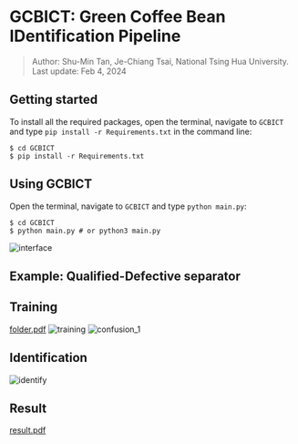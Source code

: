 # GCBICT: Green Coffee Bean IDentification Pipeline
> Author: Shu-Min Tan, Je-Chiang Tsai, National Tsing Hua University.  
> Last update: Feb 4, 2024

## Getting started
To install all the required packages, open the terminal, navigate to ```GCBICT``` and type ```pip install -r Requirements.txt``` in the command line:
```console
$ cd GCBICT
$ pip install -r Requirements.txt
```

## Using GCBICT
Open the terminal, navigate to ```GCBICT``` and type ```python main.py```:
```console
$ cd GCBICT
$ python main.py # or python3 main.py
```
![interface](https://github.com/Arc13Tangent/GCBICT/assets/117557116/bc46fabf-b862-4258-aba0-bbf6ee9447be)



## Example: Qualified-Defective separator
## Training
[folder.pdf](https://github.com/Arc13Tangent/GCBICT/files/14399364/folder.pdf)
![training](https://github.com/Arc13Tangent/GCBICT/assets/117557116/690d0e50-2d8d-432d-86cf-edf4eb30e3d2)
![confusion_1](https://github.com/Arc13Tangent/GCBICT/assets/117557116/a43dc38b-3924-4434-a73a-06dc16f1f5a5)


## Identification
![identify](https://github.com/Arc13Tangent/GCBICT/assets/117557116/2d4d2960-c363-49e4-a55d-7391e0900131)


## Result
[result.pdf](https://github.com/Arc13Tangent/GCBICT/files/14399374/result.pdf)





